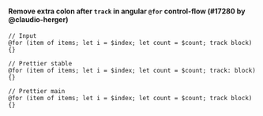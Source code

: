 #### Remove extra colon after `track` in angular `@for` control-flow (#17280 by @claudio-herger)

<!-- prettier-ignore -->
```angular
// Input
@for (item of items; let i = $index; let count = $count; track block) {}

// Prettier stable
@for (item of items; let i = $index; let count = $count; track: block) {}

// Prettier main
@for (item of items; let i = $index; let count = $count; track block) {}
```

